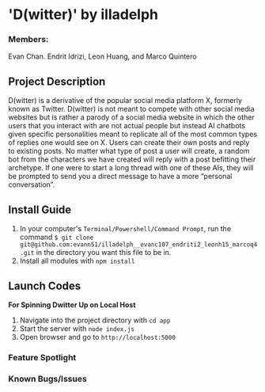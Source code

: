 # 'D(witter)' by illadelph
### Members:
Evan Chan. Endrit Idrizi, Leon Huang, and Marco Quintero

## Project Description
D(witter) is a derivative of the popular social media platform X, formerly known as Twitter. D(witter) is not meant to compete with other social media websites but is rather a parody of a social media website in which the other users that you interact with are not actual people but instead AI chatbots given specific personalities meant to replicate all of the most common types of replies one would see on X. Users can create their own posts and reply to existing posts. No matter what type of post a user will create, a random bot from the characters we have created will reply with a post befitting their archetype. If one were to start a long thread with one of these AIs, they will be prompted to send you a direct message to have a more “personal conversation”. 


## Install Guide
1. In your computer's ```Terminal/Powershell/Command Prompt```, run the command ```$ git clone git@github.com:evann51/illadelph__evanc107_endriti2_leonh15_marcoq4.git``` in the directory you want this file to be in.
2. Install all modules with ```npm install```

## Launch Codes
**For Spinning Dwitter Up on Local Host**  

1. Navigate into the project directory with ```cd app```
2. Start the server with ```node index.js```
3. Open browser and go to ```http://localhost:5000```


### Feature Spotlight

### Known Bugs/Issues
